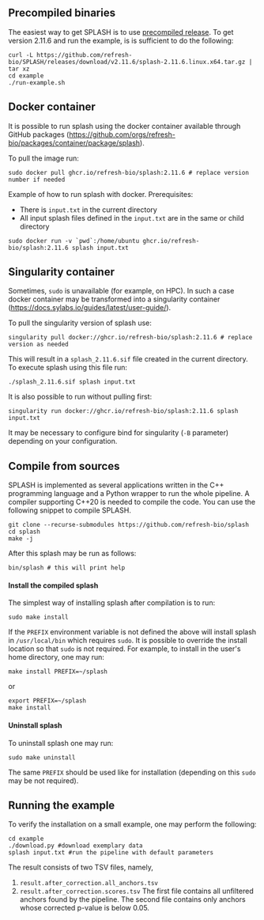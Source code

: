 
## Precompiled binaries
The easiest way to get SPLASH is to use [precompiled release](https://github.com/refresh-bio/SPLASH/releases).
To get version 2.11.6 and run the example, is is sufficient to do the following:
```
curl -L https://github.com/refresh-bio/SPLASH/releases/download/v2.11.6/splash-2.11.6.linux.x64.tar.gz | tar xz
cd example
./run-example.sh
```

## Docker container
It is possible to run splash using the docker container available through GitHub packages (https://github.com/orgs/refresh-bio/packages/container/package/splash).

To pull the image run:
```
sudo docker pull ghcr.io/refresh-bio/splash:2.11.6 # replace version number if needed
```
Example of how to run splash with docker.
Prerequisites:
 * There is `input.txt` in the current directory
 * All input splash files defined in the `input.txt` are in the same or child directory
```
sudo docker run -v `pwd`:/home/ubuntu ghcr.io/refresh-bio/splash:2.11.6 splash input.txt
```

## Singularity container
Sometimes, `sudo` is unavailable (for example, on HPC).
In such a case docker container may be transformed into a singularity container (https://docs.sylabs.io/guides/latest/user-guide/).

To pull the singularity version of splash use:
```
singularity pull docker://ghcr.io/refresh-bio/splash:2.11.6 # replace version as needed
```
This will result in a `splash_2.11.6.sif` file created in the current directory.
To execute splash using this file run:
```
./splash_2.11.6.sif splash input.txt
```
It is also possible to run without pulling first:
```
singularity run docker://ghcr.io/refresh-bio/splash:2.11.6 splash input.txt
```
It may be necessary to configure bind for singularity (`-B` parameter) depending on your configuration.

## Compile from sources
SPLASH is implemented as several applications written in the C++ programming language and a Python wrapper to run the whole pipeline.
A compiler supporting C++20 is needed to compile the code.
You can use the following snippet to compile SPLASH.
```
git clone --recurse-submodules https://github.com/refresh-bio/splash
cd splash
make -j
```
After this splash may be run as follows:
```
bin/splash # this will print help
```

#### Install the compiled splash
The simplest way of installing splash after compilation is to run:
```
sudo make install
```
If the `PREFIX` environment variable is not defined the above will install splash in `/usr/local/bin` which requires `sudo`.
It is possible to override the install location so that `sudo` is not required.
For example, to install in the user's home directory, one may run:
```
make install PREFIX=~/splash
```
or
```
export PREFIX=~/splash
make install
```

#### Uninstall splash
To uninstall splash one may run:
```
sudo make uninstall
```
The same `PREFIX` should be used like for installation (depending on this `sudo` may be not required).

## Running the example
To verify the installation on a small example, one may perform the following:
```
cd example
./download.py #download exemplary data
splash input.txt #run the pipeline with default parameters
```
The result consists of two TSV files, namely,
 1. `result.after_correction.all_anchors.tsv` 
 2. `result.after_correction.scores.tsv`
The first file contains all unfiltered anchors found by the pipeline.
The second file contains only anchors whose corrected p-value is below 0.05.
